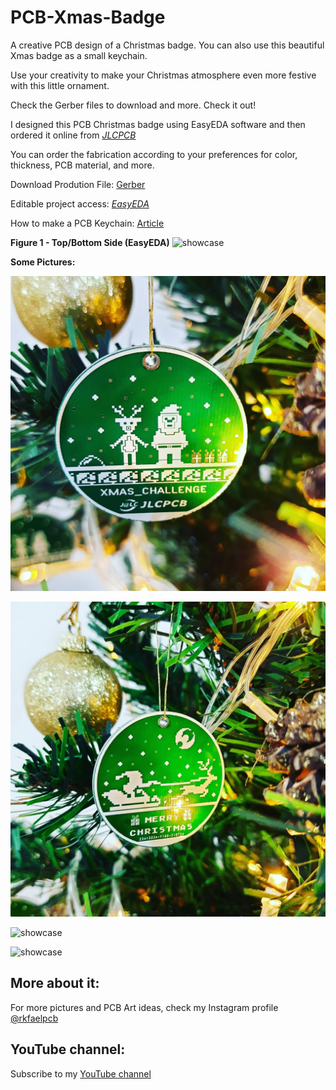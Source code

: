 # PCB-Xmas-Badge

A creative PCB design of a Christmas badge. You can also use this beautiful Xmas badge as a small keychain.

Use your creativity to make your Christmas atmosphere even more festive with this little ornament.

Check the Gerber files to download and more. Check it out!

I designed this PCB Christmas badge using EasyEDA software and then ordered it online from [*JLCPCB*](https://jlcpcb.com/?from=RMW)

You can order the fabrication according to your preferences for color, thickness, PCB material, and more.

Download Prodution File: [Gerber](https://github.com/rkfael/PCB-Xmas-Ball/blob/main/Gerber_JLCPCB_XMAS_CHALLENGE.zip)

Editable project access: [*EasyEDA*](https://easyeda.com/editor#id=f4fb9deab2634084881bcbebc9954a19)

How to make a PCB Keychain: [Article](https://github.com/rkfael/PCB-Keychain)

**Figure 1 - Top/Bottom Side (EasyEDA)**
![showcase](https://github.com/rkfael/PCB-Xmas-Ball/blob/main/XMAS_BALL_COVER_AND_BACK.png)

**Some Pictures:**

![showcase](https://github.com/rkfael/PCB-Xmas-Badge/blob/main/XMAS_BADGE%201.jpg)

![showcase](https://github.com/rkfael/PCB-Xmas-Badge/blob/main/XMAS_BADGE%202.jpg)

![showcase](https://github.com/rkfael/PCB-Xmas-Ball/blob/main/Figure%201%20-%20Top%20Side.jpg)

![showcase](https://github.com/rkfael/PCB-Xmas-Ball/blob/main/Figure%202%20-%20Bottom%20Side.jpg)




## More about it:

For more pictures and PCB Art ideas, check my Instagram profile [@rkfaelpcb](https://instagram.com/rkfaelpcb)

## YouTube channel:

Subscribe to my [YouTube channel](https://www.youtube.com/channel/UCUXV45PUONuPi8HNMYXnK5g)
